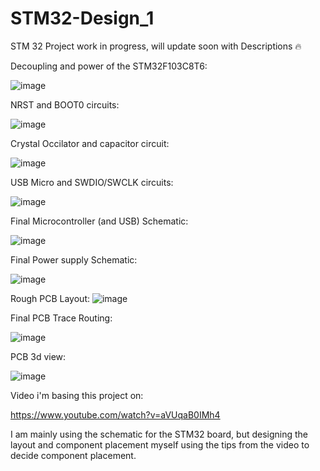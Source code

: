 # STM32-Design_1
STM 32 Project
work in progress, will update soon with Descriptions 🔥

Decoupling and power of the STM32F103C8T6:

![image](https://github.com/user-attachments/assets/b6ba5c25-0568-4660-bd1c-f61420159d29)

NRST and BOOT0 circuits:

![image](https://github.com/user-attachments/assets/0f6e7045-8e04-4898-bade-2c14a34e6a34)

Crystal Occilator and capacitor circuit:

![image](https://github.com/user-attachments/assets/5feb4eef-28c2-4db9-91da-38555a407610)

USB Micro and SWDIO/SWCLK circuits:

![image](https://github.com/user-attachments/assets/149c4ce7-98bb-4ed6-9f72-2156b4a2e59e)

Final Microcontroller (and USB) Schematic:

![image](https://github.com/user-attachments/assets/4f7a64b3-e1f5-4e96-9c5b-aa64fd3e29db)

Final Power supply Schematic:

![image](https://github.com/user-attachments/assets/16f954f1-5be2-4ce6-9033-75ad57f346de)

Rough PCB Layout:
![image](https://github.com/user-attachments/assets/adce45fc-2a3f-4d29-a405-fe53462fc709)

Final PCB Trace Routing:

![image](https://github.com/user-attachments/assets/a03c783e-feb1-4113-aec9-2c457bf69513)

PCB 3d view: 

![image](https://github.com/user-attachments/assets/85a95ae5-f6e3-42f4-88ad-e3b444746fdd)


Video i'm basing this project on:

https://www.youtube.com/watch?v=aVUqaB0IMh4

I am mainly using the schematic for the STM32 board, but designing the layout and component placement myself using the tips from the video to decide component placement.
